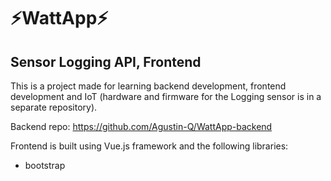 # ⚡WattApp⚡


 ## Sensor Logging API, Frontend

 This is a project made for learning backend development, frontend development and IoT (hardware and firmware for the Logging sensor is in a separate repository).

 Backend repo: https://github.com/Agustin-Q/WattApp-backend
 
Frontend is built using Vue.js framework and the following libraries:

* bootstrap
